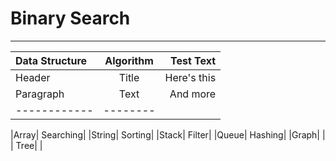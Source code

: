 # Binary Search
***

| Data Structure   | Algorithm | Test Text     |
| :---        |    :----:   |          ---: |
| Header      | Title       | Here's this   |
| Paragraph   | Text        | And more      |
| ------------ | -------- |

|Array| Searching|
|String| Sorting|
|Stack| Filter|
|Queue| Hashing|
|Graph|        |
| Tree|        |

